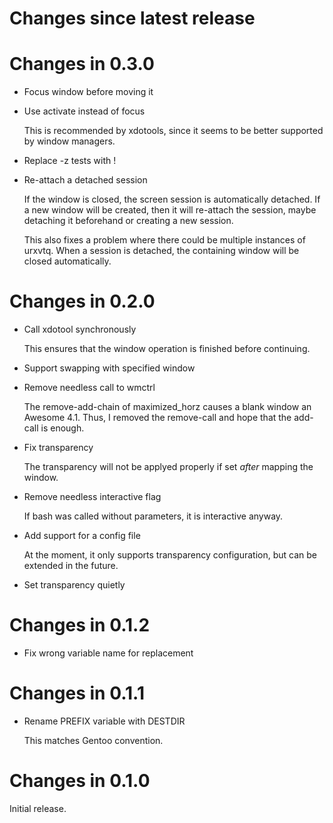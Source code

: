 # Changes since latest release

# Changes in 0.3.0

-   Focus window before moving it

-   Use activate instead of focus

    This is recommended by xdotools, since it seems to be better supported
    by window managers.

-   Replace -z tests with !

-   Re-attach a detached session

    If the window is closed, the screen session is automatically detached.
    If a new window will be created, then it will re-attach the session,
    maybe detaching it beforehand or creating a new session.

    This also fixes a problem where there could be multiple instances of
    urxvtq. When a session is detached, the containing window will be closed
    automatically.

# Changes in 0.2.0

-   Call xdotool synchronously

    This ensures that the window operation is finished before continuing.

-   Support swapping with specified window

-   Remove needless call to wmctrl

    The remove-add-chain of maximized_horz causes a blank window an Awesome
    4.1. Thus, I removed the remove-call and hope that the add-call is
    enough.

-   Fix transparency

    The transparency will not be applyed properly if set *after* mapping the
    window.

-   Remove needless interactive flag

    If bash was called without parameters, it is interactive anyway.

-   Add support for a config file

    At the moment, it only supports transparency configuration, but can be
    extended in the future.

-   Set transparency quietly

# Changes in 0.1.2

-   Fix wrong variable name for replacement

# Changes in 0.1.1

-   Rename PREFIX variable with DESTDIR

    This matches Gentoo convention.

# Changes in 0.1.0

Initial release.
